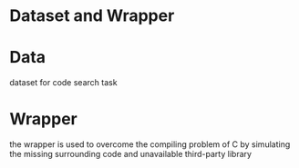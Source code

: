 # Dataset and Wrapper

# Data
dataset for code search task

# Wrapper
the wrapper is used to overcome the compiling problem of C by simulating the missing surrounding code and unavailable third-party library
